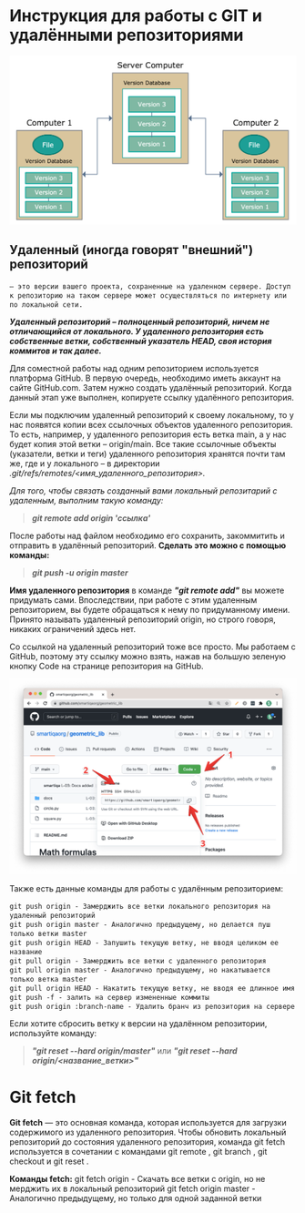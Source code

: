 # Инструкция для работы с GIT и удалёнными репозиториями

![control_of_versions](1_git_fetch_pull_pus.png)

## Удаленный (иногда говорят "внешний") репозиторий 
    – это версии вашего проекта, сохраненные на удаленном сервере. Доступ к репозиторию на таком сервере может осуществляться по интернету или по локальной сети.
***Удаленный репозиторий – полноценный репозиторий, ничем не отличающийся от локального. У удаленного репозитория есть собственные ветки, собственный указатель HEAD, своя история коммитов и так далее.***

Для соместной работы над одним репозиторием используется платформа GitHub. В первую очередь, необходимо иметь аккаунт на сайте GitHub.com. Затем нужно создать удалённый репозиторий. Когда данный этап уже выполнен, копируете ссылку удалённого репозитория.

Если мы подключим удаленный репозиторий к своему локальному, то у нас появятся копии всех ссылочных объектов удаленного репозитория. То есть, например, у удаленного репозитория есть ветка main, а у нас будет копия этой ветки – origin/main. Все такие ссылочные объекты (указатели, ветки и теги) удаленного репозитория хранятся почти там же, где и у локального – в директории *.git/refs/remotes/<имя_удаленного_репозитория>.*

*Для того, чтобы связать созданный вами локальный репозитарий с удаленным, выполним такую команду:*

>***git remote add origin 'ссылка'***

После работы над файлом необходимо его сохранить, закоммитить и отправить в удалённый репозиторий. **Сделать это можно с помощью команды:**

>***git push -u origin master***

**Имя удаленного репозитория** в команде ***"git remote add"*** вы можете придумать сами. Впоследствии, при работе с этим удаленным репозиторием, вы будете обращаться к нему по придуманному имени. Принято называть удаленный репозиторий origin, но строго говоря, никаких ограничений здесь нет.

Со ссылкой на удаленный репозиторий тоже все просто. Мы работаем с GitHub, поэтому эту ссылку можно взять, нажав на большую зеленую кнопку Code на странице репозитория на GitHub.

![git_link](2_git_fetch_pull_pus.png)

Также есть данные команды для работы с удалённым репозиторием:

    git push origin - Замерджить все ветки локального репозитория на удаленный репозиторий 
    git push origin master - Аналогично предыдущему, но делается пуш только ветки master
    git push origin HEAD - Запушить текущую ветку, не вводя целиком ее название
    git pull origin - Замерджить все ветки с удаленного репозитория
    git pull origin master - Аналогично предыдущему, но накатывается только ветка master
    git pull origin HEAD - Накатить текущую ветку, не вводя ее длинное имя
    git push -f - залить на сервер измененные коммиты
    git push origin :branch-name - Удалить бранч из репозитория на сервере

Если хотите сбросить ветку к версии на удалённом репозитории, используйте команду:
>***"git reset --hard origin/master"*** 
или
 ***"git reset --hard origin/<название_ветки>"***

# Git fetch
**Git fetch** — это основная команда, которая используется для загрузки содержимого из удаленного репозитория. Чтобы обновить локальный репозиторий до состояния удаленного репозитория, команда git fetch используется в сочетании с командами git remote , git branch , git checkout и git reset .

**Команды fetch:**
git fetch origin - Скачать все ветки с origin, но не мерджить их в локальный репозиторий
git fetch origin master - Аналогично предыдущему, но только для одной заданной ветки
